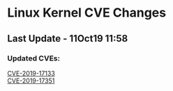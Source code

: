
# **Linux Kernel CVE Changes**

## Last Update - 11Oct19 11:58

### **Updated CVEs:**

[CVE-2019-17133](cves/CVE-2019-17133)  
[CVE-2019-17351](cves/CVE-2019-17351)  
